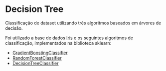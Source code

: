 # Decision Tree
Classificação de dataset utilizando três algoritmos baseados em árvores de decisão.

Foi utilizado a base de dados [Iris](https://archive.ics.uci.edu/ml/datasets/Iris) e os seguintes algoritmos de
classificação, implementados na biblioteca sklearn:
+ [GradientBoostingClassifier](https://scikit-learn.org/stable/modules/generated/sklearn.ensemble.GradientBoostingClassifier.html)
+ [RandomForestClassifier](https://scikit-learn.org/stable/modules/generated/sklearn.ensemble.RandomForestClassifier.html?highlight=random%20forest#sklearn.ensemble.RandomForestClassifier)
+ [DecisionTreeClassifier](https://scikit-learn.org/stable/modules/generated/sklearn.tree.DecisionTreeClassifier.html)

